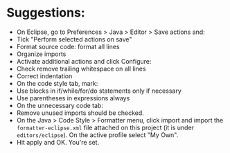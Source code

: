# Suggestions:
- On Eclipse, go to Preferences > Java > Editor > Save actions and:
 - Tick "Perform selected actions on save"
 - Format source code: format all lines
 - Organize imports
 - Activate additional actions and click Configure:
 - Check remove trailing whitespace on all lines
 - Correct indentation
 - On the code style tab, mark:
 - Use blocks in if/while/for/do statements only if necessary
 - Use parentheses in expressions always
 - On the unnecessary code tab:
 - Remove unused imports should be checked.
 - On the Java > Code Style > Formatter menu, click import and import the `formatter-eclipse.xml` file attached on this project (it is under `editors/eclipse`). On the active profile select "My Own".
 - Hit apply and OK. You're set.
